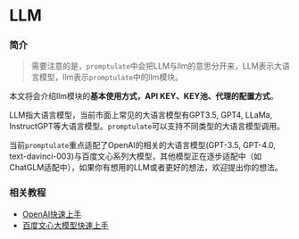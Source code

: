 # LLM

### 简介

> 需要注意的是，`promptulate`中会把LLM与llm的意思分开来，LLM表示大语言模型，llm表示`promptulate`中的llm模块。

本文将会介绍llm模块的**基本使用方式，API KEY、KEY池、代理的配置方式**。

LLM指大语言模型，当前市面上常见的大语言模型有GPT3.5, GPT4, LLaMa, InstructGPT等大语言模型。`promptulate`可以支持不同类型的大语言模型调用。

当前`promptulate`重点适配了OpenAI的相关的大语言模型(GPT-3.5, GPT-4.0, text-davinci-003)与百度文心系列大模型，其他模型正在逐步适配中（如ChatGLM适配中），如果你有想用的LLM或者更好的想法，欢迎提出你的想法。


### 相关教程

- [OpenAI快速上手](modules/llm/openai.md#openai)
- [百度文心大模型快速上手](modules/llm/erniebot.md#百度文心erniebot)
